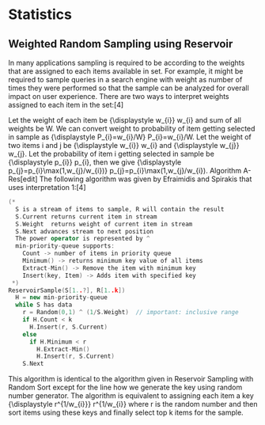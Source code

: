 # Statistics

## Weighted Random Sampling using Reservoir
In many applications sampling is required to be according to the weights that are assigned to each items available in set. For example, it might be required to sample queries in a search engine with weight as number of times they were performed so that the sample can be analyzed for overall impact on user experience. There are two ways to interpret weights assigned to each item in the set:[4]

Let the weight of each item be {\displaystyle w_{i}} w_{i} and sum of all weights be W. We can convert weight to probability of item getting selected in sample as {\displaystyle P_{i}=w_{i}/W} P_{i}=w_{i}/W.
Let the weight of two items i and j be {\displaystyle w_{i}} w_{i} and {\displaystyle w_{j}} w_{j}. Let the probability of item i getting selected in sample be {\displaystyle p_{i}} p_{i}, then we give {\displaystyle p_{j}=p_{i}\max(1,w_{j}/w_{i})} p_{j}=p_{i}\max(1,w_{j}/w_{i}).
Algorithm A-Res[edit]
The following algorithm was given by Efraimidis and Spirakis that uses interpretation 1:[4]

```c++
(*
  S is a stream of items to sample, R will contain the result
  S.Current returns current item in stream
  S.Weight  returns weight of current item in stream
  S.Next advances stream to next position
  The power operator is represented by ^
  min-priority-queue supports:
    Count -> number of items in priority queue
    Minimum() -> returns minimum key value of all items
    Extract-Min() -> Remove the item with minimum key
    Insert(key, Item) -> Adds item with specified key
 *)
ReservoirSample(S[1..?], R[1..k])
  H = new min-priority-queue
  while S has data
    r = Random(0,1) ^ (1/S.Weight)  // important: inclusive range
    if H.Count < k
      H.Insert(r, S.Current)
    else
      if H.Minimum < r
        H.Extract-Min()
        H.Insert(r, S.Current)
    S.Next
```

This algorithm is identical to the algorithm given in Reservoir Sampling with Random Sort except for the line how we generate the key using random number generator. The algorithm is equivalent to assigning each item a key {\displaystyle r^{1/w_{i}}} r^{1/w_{i}} where r is the random number and then sort items using these keys and finally select top k items for the sample.


